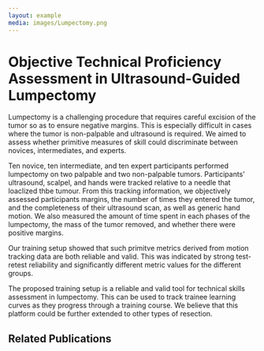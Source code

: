 ```yaml
---
layout: example
media: images/Lumpectomy.png
---
```


# Objective Technical Proficiency Assessment in Ultrasound-Guided Lumpectomy

Lumpectomy is a challenging procedure that requires careful excision of the tumor so as to ensure negative margins. This is especially difficult in cases where the tumor is non-palpable and ultrasound is required. We aimed to assess whether primitive measures of skill could discriminate between novices, intermediates, and experts.

Ten novice, ten intermediate, and ten expert participants performed lumpectomy on two palpable and two non-palpable tumors. Participants' ultrasound, scalpel, and hands were tracked relative to a needle that loaclized thbe tumour. From this tracking information, we objectively assessed participants margins, the number of times they entered the tumor, and the completeness of their ultrasound scan, as well as generic hand motion. We also measured the amount of time spent in each phases of the lumpectomy, the mass of the tumor removed, and whether there were positive margins.

Our training setup showed that such primitve metrics derived from motion tracking data are both reliable and valid. This was indicated by strong test-retest reliability and significantly different metric values for the different groups.

The proposed training setup is a reliable and valid tool for technical skills assessment in lumpectomy. This can be used to track trainee learning curves as they progress through a training course. We believe that this platform could be further extended to other  types of resection.


## Related Publications